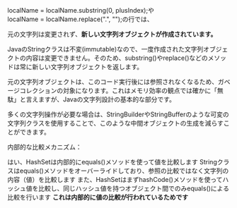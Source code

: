 localName = localName.substring(0, plusIndex);や<br>
localName = localName.replace(".", "");の行では、

元の文字列は変更されず、**新しい文字列オブジェクトが作成されています。**


JavaのStringクラスは不変(immutable)なので、一度作成された文字列オブジェクトの内容は変更できません。そのため、substring()やreplace()などのメソッドは常に新しい文字列オブジェクトを返します。

元の文字列オブジェクトは、このコード実行後には参照されなくなるため、ガベージコレクションの対象になります。これはメモリ効率の観点では確かに「無駄」と言えますが、Javaの文字列設計の基本的な部分です。

多くの文字列操作が必要な場合は、StringBuilderやStringBufferのような可変の文字列クラスを使用することで、このような中間オブジェクトの生成を減らすことができます。


内部的な比較メカニズム：

はい、HashSetは内部的にequals()メソッドを使って値を比較します
Stringクラスはequals()メソッドをオーバーライドしており、参照の比較ではなく文字列の内容（値）を比較します
また、HashSetはまずhashCode()メソッドを使ってハッシュ値を比較し、同じハッシュ値を持つオブジェクト間でのみequals()による比較を行います
**これは内部的に値の比較が行われているためです**

